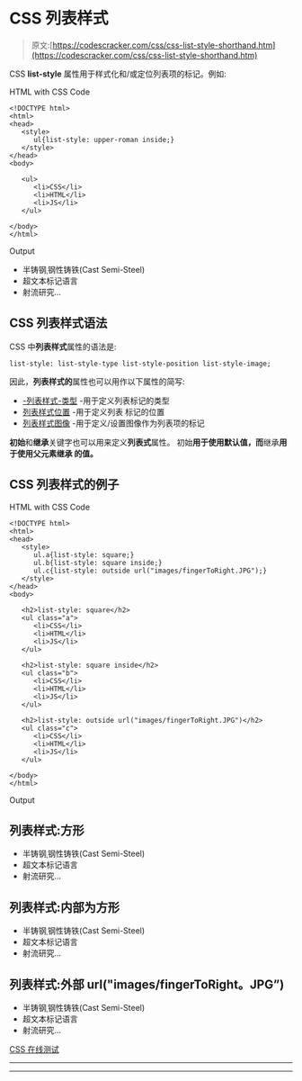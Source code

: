 # CSS 列表样式

> 原文:[https://codescracker.com/css/css-list-style-shorthand.htm](https://codescracker.com/css/css-list-style-shorthand.htm)

CSS **list-style** 属性用于样式化和/或定位列表项的标记。例如:

HTML with CSS Code

```
<!DOCTYPE html>
<html>
<head>
   <style>
      ul{list-style: upper-roman inside;}
   </style>
</head>
<body>

   <ul>
      <li>CSS</li>
      <li>HTML</li>
      <li>JS</li>
   </ul>

</body>
</html>
```

Output

*   半铸钢ˌ钢性铸铁(Cast Semi-Steel)
*   超文本标记语言
*   射流研究…

## CSS 列表样式语法

CSS 中**列表样式**属性的语法是:

```
list-style: list-style-type list-style-position list-style-image;
```

因此，**列表样式的**属性也可以用作以下属性的简写:

*   [-列表样式-类型](/css/css-list-style-type.htm) -用于定义列表标记的类型
*   [列表样式位置](/css/css-list-style-position.htm) -用于定义列表 标记的位置
*   [列表样式图像](/css/css-list-style-image.htm) -用于定义/设置图像作为列表项的标记

**初始**和**继承**关键字也可以用来定义**列表式**属性。 初始**用于使用默认值，而**继承**用于使用父元素继承 的值。**

## CSS 列表样式的例子

HTML with CSS Code

```
<!DOCTYPE html>
<html>
<head>
   <style>
      ul.a{list-style: square;}
      ul.b{list-style: square inside;}
      ul.c{list-style: outside url("images/fingerToRight.JPG");}
   </style>
</head>
<body>

   <h2>list-style: square</h2>
   <ul class="a">
      <li>CSS</li>
      <li>HTML</li>
      <li>JS</li>
   </ul>

   <h2>list-style: square inside</h2>
   <ul class="b">
      <li>CSS</li>
      <li>HTML</li>
      <li>JS</li>
   </ul>

   <h2>list-style: outside url("images/fingerToRight.JPG")</h2>
   <ul class="c">
      <li>CSS</li>
      <li>HTML</li>
      <li>JS</li>
   </ul>

</body>
</html>
```

Output

## 列表样式:方形

*   半铸钢ˌ钢性铸铁(Cast Semi-Steel)
*   超文本标记语言
*   射流研究…

## 列表样式:内部为方形

*   半铸钢ˌ钢性铸铁(Cast Semi-Steel)
*   超文本标记语言
*   射流研究…

## 列表样式:外部 url("images/fingerToRight。JPG”)

*   半铸钢ˌ钢性铸铁(Cast Semi-Steel)
*   超文本标记语言
*   射流研究…

[CSS 在线测试](/exam/showtest.php?subid=5)

* * *

* * *